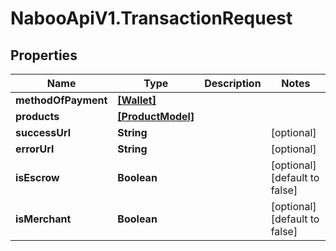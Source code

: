 # NabooApiV1.TransactionRequest

## Properties

Name | Type | Description | Notes
------------ | ------------- | ------------- | -------------
**methodOfPayment** | [**[Wallet]**](Wallet.md) |  | 
**products** | [**[ProductModel]**](ProductModel.md) |  | 
**successUrl** | **String** |  | [optional] 
**errorUrl** | **String** |  | [optional] 
**isEscrow** | **Boolean** |  | [optional] [default to false]
**isMerchant** | **Boolean** |  | [optional] [default to false]


